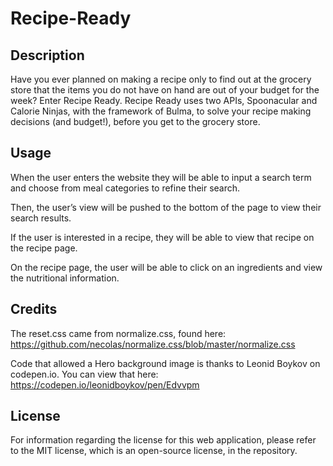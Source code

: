 # Recipe-Ready

## Description

Have you ever planned on making a recipe only to find out at the grocery store that the items you do not have on hand are out of your budget for the week? Enter Recipe Ready. Recipe Ready uses two APIs, Spoonacular and Calorie Ninjas, with the framework of Bulma, to solve your recipe making decisions (and budget!), before you get to the grocery store. 

## Usage
When the user enters the website they will be able to input a search term and choose from meal categories to refine their search. 

Then, the user’s view will be pushed to the bottom of the page to view their search results.

If the user is interested in a recipe, they will be able to view that recipe on the recipe page.

On the recipe page, the user will be able to click on an ingredients and view the nutritional information.

## Credits

The reset.css came from normalize.css, found here:
https://github.com/necolas/normalize.css/blob/master/normalize.css

Code that allowed a Hero background image is thanks to Leonid Boykov on codepen.io. You can view that here:
https://codepen.io/leonidboykov/pen/Edvvpm 

## License

For information regarding the license for this web application, please refer to the MIT license, which is an open-source license, in the repository.


